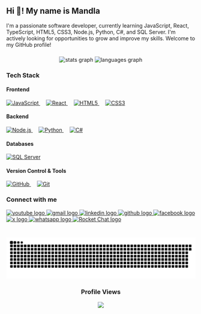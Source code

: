 <h2 align="left">Hi 👋! My name is Mandla</h2>
<p align="left">I'm a passionate software developer, currently learning JavaScript, React, TypeScript, HTML5, CSS3, Node.js, Python, C#, and SQL Server. I'm actively looking for opportunities to grow and improve my skills. Welcome to my GitHub profile!</p>

###

<div align="center">
  <img src="https://github-readme-stats.vercel.app/api?username=MandlaHlaoli&hide_title=false&hide_rank=false&show_icons=true&include_all_commits=true&count_private=true&disable_animations=false&theme=dracula&locale=en&hide_border=false" height="150" alt="stats graph" />
  <img src="https://github-readme-stats.vercel.app/api/top-langs?username=MandlaHlaoli&locale=en&hide_title=false&layout=compact&card_width=320&langs_count=5&theme=dark&hide_border=false" height="150" alt="languages graph" />
</div>



###

<div align="left">
  <h3>Tech Stack</h3>
  <h4>Frontend</h4>
  <a href="https://developer.mozilla.org/en-US/docs/Web/JavaScript" target="_blank">
  <img src="https://cdn.jsdelivr.net/gh/devicons/devicon/icons/javascript/javascript-original.svg" height="30" alt="JavaScript" />
</a>
<img width="12" />
<a href="https://reactjs.org/docs/getting-started.html" target="_blank">
  <img src="https://cdn.jsdelivr.net/gh/devicons/devicon/icons/react/react-original.svg" height="30" alt="React" />
</a>
<img width="12" />
<a href="https://developer.mozilla.org/en-US/docs/Web/HTML" target="_blank">
  <img src="https://cdn.jsdelivr.net/gh/devicons/devicon/icons/html5/html5-original.svg" height="30" alt="HTML5" />
</a>
<img width="12" />
<a href="https://developer.mozilla.org/en-US/docs/Web/CSS" target="_blank">
  <img src="https://cdn.jsdelivr.net/gh/devicons/devicon/icons/css3/css3-original.svg" height="30" alt="CSS3" />
</a>

<h4>Backend</h4>
<a href="https://nodejs.org/en/docs" target="_blank">
  <img src="https://cdn.jsdelivr.net/gh/devicons/devicon/icons/nodejs/nodejs-original.svg" height="30" alt="Node.js" />
</a>
<img width="12" />
<a href="https://docs.python.org/3/" target="_blank">
  <img src="https://cdn.jsdelivr.net/gh/devicons/devicon/icons/python/python-original.svg" height="30" alt="Python" />
</a>
<img width="12" />
<a href="https://learn.microsoft.com/en-us/dotnet/csharp/" target="_blank">
  <img src="https://cdn.jsdelivr.net/gh/devicons/devicon/icons/csharp/csharp-original.svg" height="30" alt="C#" />
</a>

<h4>Databases</h4>
<a href="https://learn.microsoft.com/en-us/sql/sql-server/" target="_blank">
  <img src="https://cdn.jsdelivr.net/gh/devicons/devicon/icons/microsoftsqlserver/microsoftsqlserver-original.svg" height="30" alt="SQL Server" />
</a>

<h4>Version Control & Tools</h4>
<a href="https://docs.github.com/" target="_blank">
  <img src="https://cdn.jsdelivr.net/gh/devicons/devicon/icons/github/github-original.svg" height="30" alt="GitHub" />
</a>
<img width="12" />
<a href="https://git-scm.com/doc" target="_blank">
  <img src="https://cdn.jsdelivr.net/gh/devicons/devicon/icons/git/git-original.svg" height="30" alt="Git" />
</a>

###

<div align="left">
  <h3>Connect with me</h3>
  <a href="https://www.youtube.com/@mandlahlaoli2039" target="_blank">
    <img src="https://img.shields.io/static/v1?message=Youtube&logo=youtube&label=&color=FF0000&logoColor=white&labelColor=&style=for-the-badge" height="35" alt="youtube logo" />
  </a>
  <a href="mailto:mandlahlaoli@gmail.com" >
    <img src="https://img.shields.io/static/v1?message=Gmail&logo=gmail&label=&color=D14836&logoColor=white&labelColor=&style=for-the-badge" height="35" alt="gmail logo" />
  </a>
  <a href="https://www.linkedin.com/in/mandla-hlaoli-07144822b/" target="_blank">
    <img src="https://img.shields.io/static/v1?message=LinkedIn&logo=linkedin&label=&color=0077B5&logoColor=white&labelColor=&style=for-the-badge" height="35" alt="linkedin logo" />
  </a>
  <a href="https://github.com/MandlaHlaoli" target="_blank">
    <img src="https://img.shields.io/static/v1?message=GitHub&logo=github&label=&color=181717&logoColor=white&labelColor=&style=for-the-badge" height="35" alt="github logo" />
  </a>
  <a href="https://web.facebook.com/Mandla171/" target="_blank">
    <img src="https://img.shields.io/static/v1?message=Facebook&logo=facebook&label=&color=1877F2&logoColor=white&labelColor=&style=for-the-badge" height="35" alt="facebook logo" />
  </a>
  <a href="https://x.com/DumbaMbangula" target="_blank">
    <img src="https://img.shields.io/static/v1?message=X&logo=x&label=&color=000000&logoColor=white&labelColor=&style=for-the-badge" height="35" alt="x logo" />
  </a>
  <a href="https://wa.me/+27656194750" target="_blank">
    <img src="https://img.shields.io/static/v1?message=WhatsApp&logo=whatsapp&label=&color=25D366&logoColor=white&labelColor=&style=for-the-badge" height="35" alt="whatsapp logo" />
  </a>
  <a href="http://rocketchat.umuzi.org/direct/Mandla-Hlaoli" target="_blank">
    <img src="https://img.shields.io/static/v1?message=Rocket%20Chat&logo=rocketchat&label=&color=0061F2&logoColor=white&labelColor=&style=for-the-badge" height="35" alt="Rocket Chat logo" />
  </a>
</div>

###

<br clear="both">

<img alt="snake eating my contributions" src="https://raw.githubusercontent.com/sulaiman001221/sulaiman001221/output/github-contribution-grid-snake.svg" />



###

<h3 align="center">Profile Views</h3>
<div align="center">
  <img src="https://profile-counter.glitch.me/MandlaHlaoli/count.svg?" />
</div>
